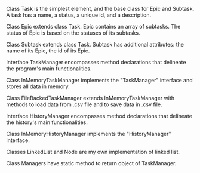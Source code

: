Class Task is the simplest element, and the base class for Epic and Subtask. A task has a name, a status, a unique id, and a description.

Class Epic extends class Task. Epic contains an array of subtasks. The status of Epic is based on the statuses of its subtasks. 

Class Subtask extends class Task. Subtask has additional attributes: the name of its Epic, the id of its Epic.

Interface TaskManager encompasses method declarations that delineate the program's main functionalities.

Class InMemoryTaskManager implements the "TaskManager" interface and stores all data in memory.

Class FileBackedTaskManager extends InMemoryTaskManager with methods to load data from .csv file and to save data in .csv file.

Interface HistoryManager encompasses method declarations that delineate the history's main functionalities.

Class InMemoryHistoryManager implements the "HistoryManager" interface.

Classes LinkedList and Node are my own implementation of linked list.

Class Managers have static method to return object of TaskManager.
